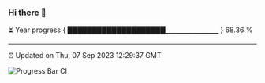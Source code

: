 ### Hi there 👋

⏳ Year progress { ████████████████████▁▁▁▁▁▁▁▁▁▁ } 68.36 %

---

⏰ Updated on Thu, 07 Sep 2023 12:29:37 GMT

![Progress Bar CI](https://github.com/liununu/liununu/workflows/Progress%20Bar%20CI/badge.svg)
